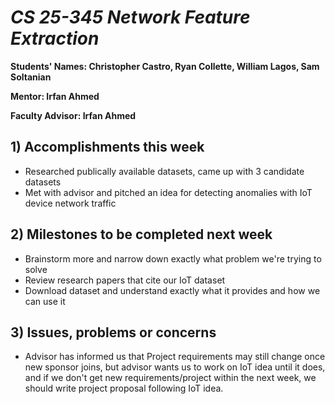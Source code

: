 # *CS 25-345 Network Feature Extraction*

**Students' Names: Christopher Castro, Ryan Collette, William Lagos, Sam Soltanian**

**Mentor: Irfan Ahmed**

**Faculty Advisor: Irfan Ahmed**

## 1) Accomplishments this week ##
   - Researched publically available datasets, came up with 3 candidate datasets
   - Met with advisor and pitched an idea for detecting anomalies with IoT device network traffic

## 2) Milestones to be completed next week ##
   - Brainstorm more and narrow down exactly what problem we're trying to solve
   - Review research papers that cite our IoT dataset
   - Download dataset and understand exactly what it provides and how we can use it

## 3) Issues, problems or concerns ##
   - Advisor has informed us that Project requirements may still change once new sponsor joins, but advisor wants us to work on IoT idea until it does, and if we don't get new requirements/project within the next week, we should write project proposal following IoT idea.

   
